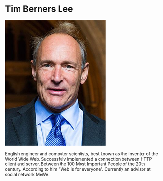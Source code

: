 # Tim Berners Lee

<img src="../images/lee.jpg">

English engineer and computer scientists, best known as the inventor of the World Wide Web. Successfuly implemented a connection between HTTP client and server. Between the 100 Most Important People of the 20th century. According to him "Web is for everyone". Currently an advisor at social network MeWe.
